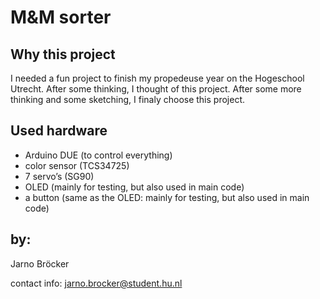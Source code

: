 # M&M sorter

## Why this project
I needed a fun project to finish my propedeuse year on the Hogeschool Utrecht. After some thinking, I thought of this project. After some more thinking and some sketching, I finaly choose this project.

## Used hardware
- Arduino DUE (to control everything)
-	color sensor (TCS34725)
-	7 servo’s (SG90)
-	OLED (mainly for testing, but also used in main code)
-	a button (same as the OLED: mainly for testing, but also used in main code)

## by:
Jarno Bröcker

contact info: jarno.brocker@student.hu.nl
